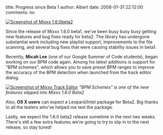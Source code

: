 title: Progress since Beta 1
author: Albert
date: 2008-01-31 22:12:00
comments: no

[![Sceenshot of Mixxx 1.6.0beta2]({static}/images/news/Screenshot-Mixxx-1.6.0beta2.png)]({static}/images/news/Screenshot-Mixxx-1.6.0beta2.png)

Since the release of Mixxx 1.6.0 beta1, we've been busy busy busy getting new features and bug fixes ready for beta2.
The library has undergone substantial work including new playlist support, improvements to the file scanning, and several bug fixes that were causing stability issues in beta1.

Recently, **Micah Lee** (one of our Google Summer of Code students), began working on our BPM code again.
Among his latest additions is support for "BPM schemes", which allows you to save preset BPM ranges to improve the accuracy of the BPM detection when launched from the track editor dialog.

[![Screenshot of Mixxx Track Editor]({static}/images/news/Screenshot-Track-Editor.png)]({static}/images/news/Screenshot-Track-Editor.png)
*"BPM Schemes" is one of the new features slipped into Mixxx 1.6.0
Beta2*

Also, **OS X users** can expect a Leopard/Intel package for Beta2.
Big thanks to all the testers who've helped me test the package.

Lastly, we expect the 1.6.0 beta2 release sometime in the next two weeks.
There's still a few extra features we're going to try to slip in to the next release, so stay tuned!
